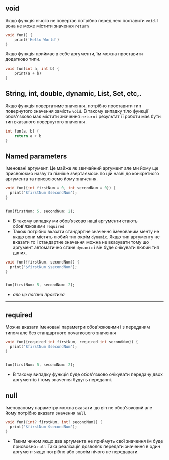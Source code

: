 ## void

Якщо функція нічого не повертає потрібно перед нею поставити `void`. І вона не може містити значення `return`

```dart
void fun() {
	print('Hello World')
}
```

Якщо функція приймає в себе аргументи, їм можна проставити додатково типи.

```dart
void fun(int a, int b) {
	print(a + b)
}
```

## String, int, double, dynamic, List, Set, etc,. 

Якщо функція повертатиме значення, потрібно проставити тип повернутого значення замість `void`. В такому випадку тіло функції обов'язково має містити значення `return` і результат її роботи має бути тип вказаного повернутого значення.

```dart
int fun(a, b) {
	return a + b
}
```

## Named parameters

Іменовані аргумент. Це майже як звичайний аргумент але ми йому ще присвоюємо назву та пізніше звертаємось по цій назві до конкретного аргумента та присвоюємо йому значення.

```dart
void fun({int firstNum = 0, int secondNum = 0}) {
  print('$firstNum $secondNum');
}


fun(firstNum: 5, secondNum: 2);
```
-  В такому випадку ми обов'язково наші аргументи стають обов'язковими `required`
- Також потрібно вказати стандартне значення іменованим менту не якщо вони містять любий тип окрім `dynamic`. Якщо тип аргументу не вказати то і стандартне значення можна не вказувати тому що аргумент автоматично стане `dynamic` і він буде очікувати любий тип даних.
```dart
void fun({firstNum, secondNum}) {
  print('$firstNum $secondNum');
}


fun(firstNum: 5, secondNum: 2);
```
- *але це погана практика*

---

## required

Можна вказати іменовані параметри обов'язковими і з переданим типом але без стандартного початкового значення
```dart
void fun({required int firstNum, required int secondNum}) {
  print('$firstNum $secondNum');
}


fun(firstNum: 5, secondNum: 2);
```

- В такому випадку функція буде обов'язково очікувати передачу двох аргументів і тому значення будуть переданні.

## null

Іменованому параметру можна вказати що він не обов'язковий але йому потрібно вказати значення `null` 
```dart
void fun({int? firstNum, int? secondNum}) {
  print('$firstNum $secondNum');
}
```

- Таким чином якщо два аргумента не приймуть свої значення їм буде присвоєно `null` Така реалізація дозволяє передати значення в один аргумент якщо потрібно або зовсім нічого не передавати.